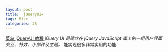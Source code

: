 ```yaml
---
layout: post
title:  jQueryUI✔︎
tags: Misc
categories: JS
---
```

[菜鸟 jQueryUI 教程][1]
*jQuery UI 是建立在 jQuery JavaScript 库上的一组用户界面交互、特效、小部件及主题。* 能实现很多非常实用的功能.





[1]:	http://www.runoob.com/jqueryui/jqueryui-examples.html